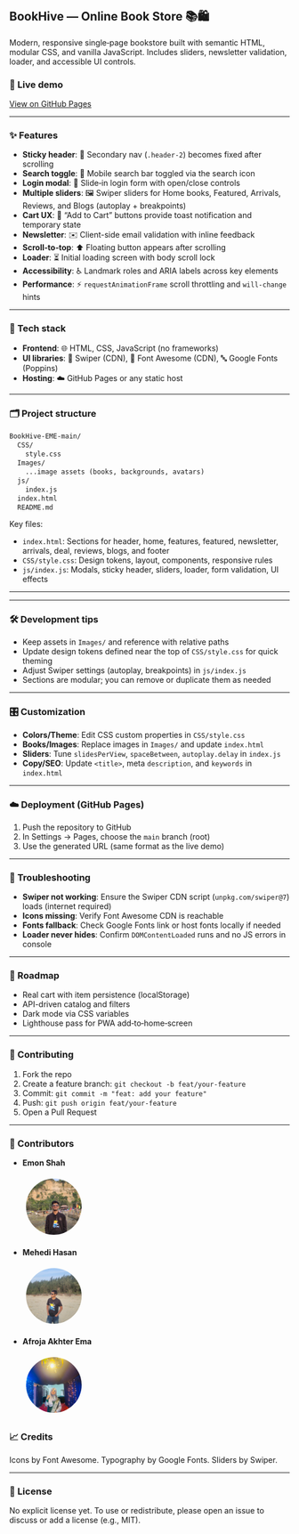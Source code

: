 ## BookHive — Online Book Store 📚🛍️

Modern, responsive single‑page bookstore built with semantic HTML, modular CSS, and vanilla JavaScript. Includes sliders, newsletter validation, loader, and accessible UI controls.

### 🔗 Live demo
[View on GitHub Pages](https://emon239.github.io/BookHive-EME/)

---

### ✨ Features
- **Sticky header**: 📌 Secondary nav (`.header-2`) becomes fixed after scrolling
- **Search toggle**: 🔎 Mobile search bar toggled via the search icon
- **Login modal**: 👤 Slide‑in login form with open/close controls
- **Multiple sliders**: 🖼️ Swiper sliders for Home books, Featured, Arrivals, Reviews, and Blogs (autoplay + breakpoints)
- **Cart UX**: 🛒 “Add to Cart” buttons provide toast notification and temporary state
- **Newsletter**: ✉️ Client-side email validation with inline feedback
- **Scroll‑to‑top**: ⬆️ Floating button appears after scrolling
- **Loader**: ⏳ Initial loading screen with body scroll lock
- **Accessibility**: ♿ Landmark roles and ARIA labels across key elements
- **Performance**: ⚡ `requestAnimationFrame` scroll throttling and `will-change` hints

----

### 🧰 Tech stack
- **Frontend**: 🌐 HTML, CSS, JavaScript (no frameworks)
- **UI libraries**: 🎯 Swiper (CDN), 🎨 Font Awesome (CDN), 🔤 Google Fonts (Poppins)
- **Hosting**: ☁️ GitHub Pages or any static host

---

### 🗂️ Project structure
```
BookHive-EME-main/
  CSS/
    style.css
  Images/
    ...image assets (books, backgrounds, avatars)
  js/
    index.js
  index.html
  README.md
```

Key files:
- `index.html`: Sections for header, home, features, featured, newsletter, arrivals, deal, reviews, blogs, and footer
- `CSS/style.css`: Design tokens, layout, components, responsive rules
- `js/index.js`: Modals, sticky header, sliders, loader, form validation, UI effects

---

---

### 🛠️ Development tips
- Keep assets in `Images/` and reference with relative paths
- Update design tokens defined near the top of `CSS/style.css` for quick theming
- Adjust Swiper settings (autoplay, breakpoints) in `js/index.js`
- Sections are modular; you can remove or duplicate them as needed

---

### 🎛️ Customization
- **Colors/Theme**: Edit CSS custom properties in `CSS/style.css`
- **Books/Images**: Replace images in `Images/` and update `index.html`
- **Sliders**: Tune `slidesPerView`, `spaceBetween`, `autoplay.delay` in `index.js`
- **Copy/SEO**: Update `<title>`, meta `description`, and `keywords` in `index.html`

---

### ☁️ Deployment (GitHub Pages)
1. Push the repository to GitHub
2. In Settings → Pages, choose the `main` branch (root)
3. Use the generated URL (same format as the live demo)

---

### 🐞 Troubleshooting
- **Swiper not working**: Ensure the Swiper CDN script (`unpkg.com/swiper@7`) loads (internet required)
- **Icons missing**: Verify Font Awesome CDN is reachable
- **Fonts fallback**: Check Google Fonts link or host fonts locally if needed
- **Loader never hides**: Confirm `DOMContentLoaded` runs and no JS errors in console

---

### 🧭 Roadmap
- Real cart with item persistence (localStorage)
- API-driven catalog and filters
- Dark mode via CSS variables
- Lighthouse pass for PWA add‑to‑home‑screen

---

### 🤝 Contributing
1. Fork the repo
2. Create a feature branch: `git checkout -b feat/your-feature`
3. Commit: `git commit -m "feat: add your feature"`
4. Push: `git push origin feat/your-feature`
5. Open a Pull Request

---

### 👥 Contributors
- **Emon Shah**
  
  <img src="Images/pic1.jpg" alt="Emon Shah" width="100" style="border-radius:50%; margin:6px;"/>

- **Mehedi Hasan**
  
  <img src="Images/pic3.jpg" alt="Mehedi Hasan" width="100" style="border-radius:50%; margin:6px;"/>

- **Afroja Akhter Ema**
  
  <img src="Images/pic2.jpg" alt="Afroja Akhter Ema" width="100" style="border-radius:50%; margin:6px;"/>

### 📈 Credits
Icons by Font Awesome. Typography by Google Fonts. Sliders by Swiper.

---

### 📄 License
No explicit license yet. To use or redistribute, please open an issue to discuss or add a license (e.g., MIT).
